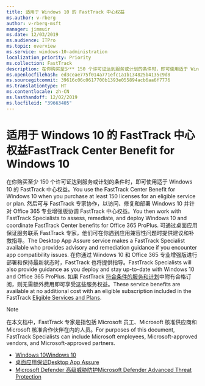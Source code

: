 ```yaml
---
title: 适用于 Windows 10 的 FastTrack 中心权益
ms.author: v-rberg
author: v-rberg-msft
manager: jimmuir
ms.date: 12/03/2019
ms.audience: ITPro
ms.topic: overview
ms.service: windows-10-administration
localization_priority: Priority
ms.collection: FastTrack
description: 在你购买至少** 150 个许可证达到服务或计划的条件时，即可使用适于 Windows 10 的 FastTrack 中心权益。
ms.openlocfilehash: ed3ceae775f014a771efc1a1b134825b4135c9d8
ms.sourcegitcommit: 39616c06c0617700b1393e055894acb6aa6f7776
ms.translationtype: HT
ms.contentlocale: zh-CN
ms.lasthandoff: 12/02/2019
ms.locfileid: "39663405"
---
```

# <a name="fasttrack-center-benefit-for-windows-10"></a><span data-ttu-id="b7ab9-103">适用于 Windows 10 的 FastTrack 中心权益</span><span class="sxs-lookup"><span data-stu-id="b7ab9-103">FastTrack Center Benefit for Windows 10</span></span>

<span data-ttu-id="b7ab9-104">在你购买至少 150 个许可证达到服务或计划的条件时，即可使用适于 Windows 10 的 FastTrack 中心权益。</span><span class="sxs-lookup"><span data-stu-id="b7ab9-104">You use the FastTrack Center Benefit for Windows 10 when you purchase at least 150 licenses for an eligible service or plan.</span></span> <span data-ttu-id="b7ab9-105">然后可与 FastTrack 专家协作，以访问、修复和部署 Windows 10 并针对 Office 365 专业增强版协调 FastTrack 中心权益。</span><span class="sxs-lookup"><span data-stu-id="b7ab9-105">You then work with FastTrack Specialists to assess, remediate, and deploy Windows 10 and coordinate FastTrack Center benefits for Office 365 ProPlus.</span></span> <span data-ttu-id="b7ab9-106">可通过桌面应用保证服务联系 FastTrack 专家，他们可在你遇到应用兼容性问题时提供建议和补救指导。</span><span class="sxs-lookup"><span data-stu-id="b7ab9-106">The Desktop App Assure service makes a FastTrack Specialist available who provides advisory and remediation guidance if you encounter app compatibility issues.</span></span>  <span data-ttu-id="b7ab9-107">在你通过 Windows 10 和 Office 365 专业增强版进行部署和保持最新状态时，FastTrack 也将提供指导。</span><span class="sxs-lookup"><span data-stu-id="b7ab9-107">FastTrack Specialists will also provide guidance as you deploy and stay up-to-date with Windows 10 and Office 365 ProPlus.</span></span> <span data-ttu-id="b7ab9-108">如果 FastTrack [符合条件的服务和计划](M365-eligible-services-and-plans.md)中附有合格订阅，则无需额外费用即可享受这些服务权益。</span><span class="sxs-lookup"><span data-stu-id="b7ab9-108">These service benefits are available at no additional cost with an eligible subscription included in the FastTrack [Eligible Services and Plans](M365-eligible-services-and-plans.md).</span></span>
  
> [!NOTE]
> <span data-ttu-id="b7ab9-109">在本文档中，FastTrack 专家是指包括 Microsoft 员工、Microsoft 核准供应商和 Microsoft 核准合作伙伴在内的人员。</span><span class="sxs-lookup"><span data-stu-id="b7ab9-109">For purposes of this document, FastTrack Specialists can include Microsoft employees, Microsoft-approved vendors, and Microsoft-approved partners.</span></span> 
    
- [<span data-ttu-id="b7ab9-110">Windows 10</span><span class="sxs-lookup"><span data-stu-id="b7ab9-110">Windows 10</span></span>](Win-10-windows-10.md)
- [<span data-ttu-id="b7ab9-111">桌面应用保证</span><span class="sxs-lookup"><span data-stu-id="b7ab9-111">Desktop App Assure</span></span>](Win-10-desktop-app-assure.md)
- [<span data-ttu-id="b7ab9-112">Microsoft Defender 高级威胁防护</span><span class="sxs-lookup"><span data-stu-id="b7ab9-112">Microsoft Defender Advanced Threat Protection</span></span>](Win-10-microsoft-defender-atp.md)
  

  

 